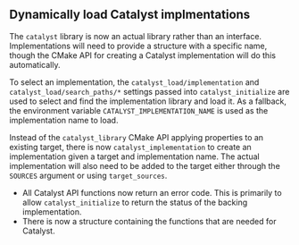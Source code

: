 ## Dynamically load Catalyst implmentations

The `catalyst` library is now an actual library rather than an interface.
Implementations will need to provide a structure with a specific name, though
the CMake API for creating a Catalyst implementation will do this
automatically.

To select an implementation, the `catalyst_load/implementation` and
`catalyst_load/search_paths/*` settings passed into `catalyst_initialize` are
used to select and find the implementation library and load it. As a fallback,
the environment variable `CATALYST_IMPLEMENTATION_NAME` is used as the
implementation name to load.

Instead of the `catalyst_library` CMake API applying properties to an existing
target, there is now `catalyst_implementation` to create an implementation
given a target and implementation name. The actual implementation will also
need to be added to the target either through the `SOURCES` argument or using
`target_sources`.

  - All Catalyst API functions now return an error code. This is primarily to
    allow `catalyst_initialize` to return the status of the backing
    implementation.
  - There is now a structure containing the functions that are needed for
    Catalyst.
